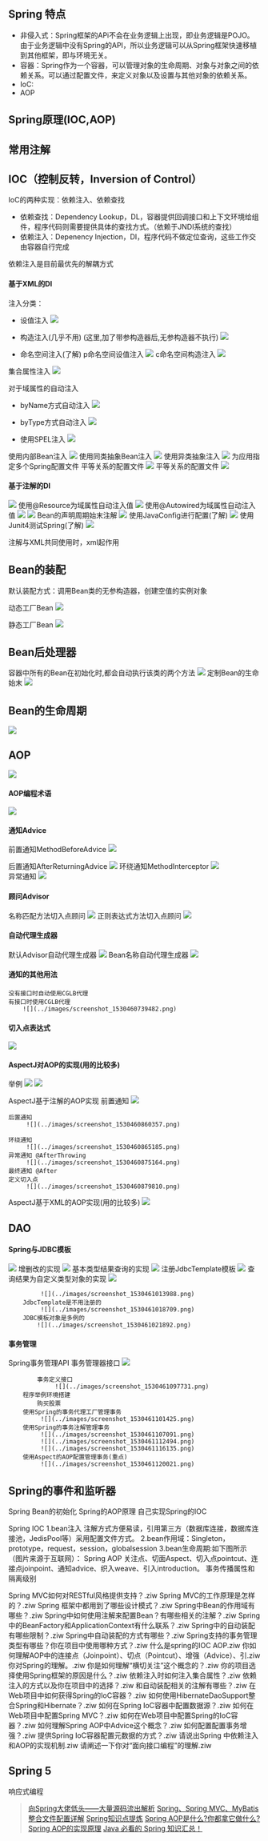 ## Spring 特点
* 非侵入式：Spring框架的APi不会在业务逻辑上出现，即业务逻辑是POJO。由于业务逻辑中没有Spring的API，所以业务逻辑可以从Spring框架快速移植到其他框架，即与环境无关。
* 容器：Spring作为一个容器，可以管理对象的生命周期、对象与对象之间的依赖关系。可以通过配置文件，来定义对象以及设置与其他对象的依赖关系。
* IoC:
* AOP

## Spring原理(IOC,AOP)

## 常用注解

## IOC（控制反转，Inversion of Control）
IoC的两种实现：依赖注入、依赖查找
* 依赖查找：Dependency Lookup，DL，容器提供回调接口和上下文环境给组件，程序代码则需要提供具体的查找方式。（依赖于JNDI系统的查找）
* 依赖注入：Depenency Injection，DI，程序代码不做定位查询，这些工作交由容器自行完成

依赖注入是目前最优先的解耦方式
#### 基于XML的DI
注入分类：
* 设值注入
![](../images/screenshot_1530460128135.png)

* 构造注入(几乎不用)  (这里,加了带参构造器后,无参构造器不执行)
![](../images/screenshot_1530460148084.png)

* 	命名空间注入(了解)
p命名空间设值注入
![](../images/screenshot_1530460167249.png)
c命名空间构造注入
![](../images/screenshot_1530460176369.png)

集合属性注入
![](../images/screenshot_1530460219209.png)

对于域属性的自动注入
* byName方式自动注入
![](../images/screenshot_1530460291164.png) 
* byType方式自动注入
![](../images/screenshot_1530460294929.png)

* 使用SPEL注入
![](../images/screenshot_1530460327151.png)

使用内部Bean注入
			 ![](../images/screenshot_1530460361369.png)
		使用同类抽象Bean注入
			 ![](../images/screenshot_1530460365500.png)
		使用异类抽象注入
			 ![](../images/screenshot_1530460368954.png)
		为应用指定多个Spring配置文件
			平等关系的配置文件
				 ![](../images/screenshot_1530460372286.png)
			平等关系的配置文件
	 ![](../images/screenshot_1530460376363.png)

#### 基于注解的DI
![](../images/screenshot_1530460395748.png)
使用@Resource为域属性自动注入值
			 ![](../images/screenshot_1530460417401.png)
		使用@Autowired为域属性自动注入值
			  ![](../images/screenshot_1530460421288.png)
              ![](../images/screenshot_1530460437125.png)
		Bean的声明周期始末注解
			 ![](../images/screenshot_1530460441953.png)
使用JavaConfig进行配置(了解)
	 ![](../images/screenshot_1530460447525.png)
使用Junit4测试Spring(了解)
	 ![](../images/screenshot_1530460451248.png)

注解与XML共同使用时，xml起作用

## Bean的装配
默认装配方式：调用Bean类的无参构造器，创建空值的实例对象

动态工厂Bean
![](../images/screenshot_1530459855742.png)

静态工厂Bean
![](../images/screenshot_1530459870476.png)

## Bean后处理器
容器中所有的Bean在初始化时,都会自动执行该类的两个方法
![](../images/screenshot_1530459954026.png)
定制Bean的生命始末
![](../images/screenshot_1530460001859.png)

## Bean的生命周期
![](../images/screenshot_1530460034754.png)


## AOP
![](../images/screenshot_1530460511700.png)

#### AOP编程术语
![](../images/screenshot_1530460561019.png)

#### 通知Advice
前置通知MethodBeforeAdvice
	 ![](../images/screenshot_1530460615744.png)
		 
后置通知AfterReturningAdvice
     ![](../images/screenshot_1530460619778.png)
环绕通知MethodInterceptor
     ![](../images/screenshot_1530460634613.png)	 
异常通知
     ![](../images/screenshot_1530460645852.png) 

#### 顾问Advisor
名称匹配方法切入点顾问
		 ![](../images/screenshot_1530460677882.png)
	正则表达式方法切入点顾问
		 ![](../images/screenshot_1530460680452.png)

#### 自动代理生成器
默认Advisor自动代理生成器
		 ![](../images/screenshot_1530460701166.png)
	Bean名称自动代理生成器
		 ![](../images/screenshot_1530460703716.png)
#### 通知的其他用法
	没有接口时自动使用CGLB代理
	有接口时使用CGLB代理
		![](../images/screenshot_1530460739482.png)

#### 切入点表达式
![](../images/screenshot_1530460808276.png)
#### AspectJ对AOP的实现(用的比较多)
举例
	  ![](../images/screenshot_1530460821201.png)
			 ![](../images/screenshot_1530460824342.png)
	
		 
		 
AspectJ基于注解的AOP实现
	前置通知
		 ![](../images/screenshot_1530460849206.png)
		 
	后置通知
		 ![](../images/screenshot_1530460860357.png)
		 
	环绕通知  
		 ![](../images/screenshot_1530460865185.png)
	异常通知 @AfterThrowing
		 ![](../images/screenshot_1530460875164.png)
	最终通知 @After
	定义切入点
		 ![](../images/screenshot_1530460879810.png)
AspectJ基于XML的AOP实现(用的比较多)
	 ![](../images/screenshot_1530460888051.png)


## DAO
#### Spring与JDBC模板
![](../images/screenshot_1530460989827.png)
增删改的实现
			 ![](../images/screenshot_1530460993191.png)
		基本类型结果查询的实现
				 ![](../images/screenshot_1530460996370.png)
		注册JdbcTemplate模板
			 ![](../images/screenshot_1530461000173.png)
		查询结果为自定义类型对象的实现
			 ![](../images/screenshot_1530461003015.png)
			 
			 ![](../images/screenshot_1530461013988.png)
		JdbcTemplate是不用注册的
			 ![](../images/screenshot_1530461018709.png)
		JDBC模板对象是多例的
			![](../images/screenshot_1530461021892.png)
#### 事务管理
Spring事务管理API
			事务管理器接口
				 ![](../images/screenshot_1530461094449.png)
				 
			事务定义接口
				 ![](../images/screenshot_1530461097731.png)
		程序举例环境搭建
			购买股票
		使用Spring的事务代理工厂管理事务
			 ![](../images/screenshot_1530461101425.png)
		使用Spring的事务注解管理事务
			 ![](../images/screenshot_1530461107091.png)
			 ![](../images/screenshot_1530461112494.png)
			 ![](../images/screenshot_1530461116135.png)
		使用Aspect的AOP配置管理事务(重点)
			 ![](../images/screenshot_1530461120021.png)
             
## Spring的事件和监听器

Spring Bean的初始化
Spring的AOP原理
自己实现Spring的IOC

Spring IOC 	1.bean注入 注解方式方便易读，引用第三方（数据库连接，数据库连接池，JedisPool等）采用配置文件方式。 
	2.bean作用域：Singleton，prototype，request，session，globalsession
	3.bean生命周期:如下图所示（图片来源于互联网）：
Spring AOP 	关注点、切面Aspect、切入点pointcut、连接点joinpoint、通知advice、织入weave、引入introduction。
	事务传播属性和隔离级别


 Spring MVC如何对RESTful风格提供支持？.ziw
 Spring MVC的工作原理是怎样的？.ziw
 Spring 框架中都用到了哪些设计模式？.ziw
 Spring中Bean的作用域有哪些？.ziw
 Spring中如何使用注解来配置Bean？有哪些相关的注解？.ziw
 Spring中的BeanFactory和ApplicationContext有什么联系？.ziw
 Spring中的自动装配有哪些限制？.ziw
 Spring中自动装配的方式有哪些？.ziw
 Spring支持的事务管理类型有哪些？你在项目中使用哪种方式？.ziw
 什么是spring的IOC AOP.ziw
 你如何理解AOP中的连接点（Joinpoint）、切点（Pointcut）、增强（Advice）、引.ziw
 你对Spring的理解。.ziw
 你是如何理解“横切关注”这个概念的？.ziw
 你的项目选择使用Spring框架的原因是什么？.ziw
 依赖注入时如何注入集合属性？.ziw
 依赖注入的方式以及你在项目中的选择？.ziw
 和自动装配相关的注解有哪些？.ziw
 在Web项目中如何获得Spring的IoC容器？.ziw
 如何使用HibernateDaoSupport整合Spring和Hibernate？.ziw
 如何在Spring IoC容器中配置数据源？.ziw
 如何在Web项目中配置Spring MVC？.ziw
 如何在Web项目中配置Spring的IoC容器？.ziw
 如何理解Spring AOP中Advice这个概念？.ziw
 如何配置配置事务增强？.ziw
 提供Spring IoC容器配置元数据的方式？.ziw
 请说出Spring 中依赖注入和AOP的实现机制.ziw
 请阐述一下你对“面向接口编程”的理解.ziw
 
 ## Spring 5
 响应式编程
 
  > [向Spring大佬低头——大量源码流出解析](https://cloud.tencent.com/developer/article/1177441)
 > [Spring、Spring MVC、MyBatis整合文件配置详解](http://www.cnblogs.com/wxisme/p/4924561.html)
 > [Spring知识点提炼](https://blog.csdn.net/u013256816/article/details/51386182)
 > [Spring AOP是什么?你都拿它做什么?](https://my.oschina.net/liughDevelop/blog/1457097)
 > [Spring AOP的实现原理](http://listenzhangbin.com/post/2016/09/spring-aop-cglib/)
 > [Java 必看的 Spring 知识汇总！](https://cloud.tencent.com/developer/article/1142534)